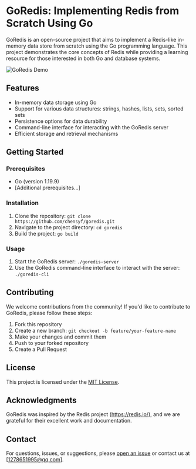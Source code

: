 # GoRedis: Implementing Redis from Scratch Using Go

GoRedis is an open-source project that aims to implement a Redis-like in-memory data store from scratch using the Go programming language. This project demonstrates the core concepts of Redis while providing a learning resource for those interested in both Go and database systems.

![GoRedis Demo](link_to_demo_screenshot_or_gif)

## Features

- In-memory data storage using Go
- Support for various data structures: strings, hashes, lists, sets, sorted sets
- Persistence options for data durability
- Command-line interface for interacting with the GoRedis server
- Efficient storage and retrieval mechanisms

## Getting Started

### Prerequisites

- Go (version 1.19.9)
- [Additional prerequisites...]

### Installation

1. Clone the repository: `git clone https://github.com/chensyf/goredis.git`
2. Navigate to the project directory: `cd goredis`
3. Build the project: `go build`

### Usage

1. Start the GoRedis server: `./goredis-server`
2. Use the GoRedis command-line interface to interact with the server: `./goredis-cli`

## Contributing

We welcome contributions from the community! If you'd like to contribute to GoRedis, please follow these steps:

1. Fork this repository
2. Create a new branch: `git checkout -b feature/your-feature-name`
3. Make your changes and commit them
4. Push to your forked repository
5. Create a Pull Request

## License

This project is licensed under the [MIT License](LICENSE).

## Acknowledgments

GoRedis was inspired by the Redis project (https://redis.io/), and we are grateful for their excellent work and documentation.

## Contact

For questions, issues, or suggestions, please [open an issue](https://github.com/chensyf/goredis/issues/new) or contact us at [1278651995@qq.com].
